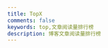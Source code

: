 ```yaml
---
title: TopX
comments: false
keywords: top,文章阅读量排行榜
description: 博客文章阅读量排行榜
---
```

<div id="top"></div>
<script src="https://cdn1.lncld.net/static/js/av-core-mini-0.6.4.js"></script>
<script>AV.initialize("4DkhRkq5CadWFisToA3zFrop-gzGzoHsz", "xihAA2ETGTdekJFloguCmmgq");</script>
<script type="text/javascript">
  var time=0
  var title=""
  var url=""
  var query = new AV.Query('Counter');
  query.notEqualTo('id',0);
  query.descending('time');
  query.limit(1000);
  query.find().then(function (todo) {
    for (var i=0;i<1000;i++){
      var result=todo[i].attributes;
      time=result.time;
      title=result.title;
      url=result.url;
      var r = parseInt(Math.random()*255,10)+1
      var g = parseInt(Math.random()*255,10)+1
      var b = parseInt(Math.random()*255,10)+1
      
      var content="<span style='background-color:rgb("+r+", "+g+", "+b+",0.5)' id='inline-toc'>"+(1+i)+".</span>"+"<a href='"+"https://yfzhou.coding.me"+url+"'>"+title+"</a>"+"<br />"+"<font color='#555'>"+"阅读次数：<sapn style='border-radius: 11px;padding: 1px 7px;background-image: linear-gradient(120deg, rgba(247, 149, 51, 0.5) 0%, rgba(243, 112, 85, 0.5) 21%, rgba(239, 78, 123, 0.5) 30%, rgba(161, 102, 171, 0.5) 44%, rgba(80, 115, 184, 0.5) 58%, rgba(16, 152, 173, 0.5) 72%, rgba(7, 179, 155, 0.5) 86%, rgba(109, 186, 130, 0.5) 100%);color: black;'>"+time+"</span></font>"+"<br /><br />";
      document.getElementById("top").innerHTML+=content
    }
  }, function (error) {
    console.log("error");
  });
</script>

<style>.post-description { display: none; }<style>